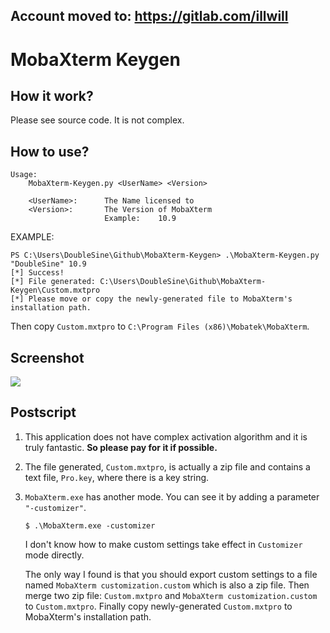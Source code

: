 ## Account moved to: https://gitlab.com/illwill 

 
# MobaXterm Keygen

## How it work?

Please see source code. It is not complex.

## How to use?

```
Usage:
    MobaXterm-Keygen.py <UserName> <Version>

    <UserName>:      The Name licensed to
    <Version>:       The Version of MobaXterm
                     Example:    10.9
```

EXAMPLE:

```
PS C:\Users\DoubleSine\Github\MobaXterm-Keygen> .\MobaXterm-Keygen.py "DoubleSine" 10.9
[*] Success!
[*] File generated: C:\Users\DoubleSine\Github\MobaXterm-Keygen\Custom.mxtpro
[*] Please move or copy the newly-generated file to MobaXterm's installation path.
```

Then copy `Custom.mxtpro` to `C:\Program Files (x86)\Mobatek\MobaXterm`.

## Screenshot

![](pic0.png)

## Postscript

1. This application does not have complex activation algorithm and it is truly fantastic. __So please pay for it if possible.__

2. The file generated, `Custom.mxtpro`, is actually a zip file and contains a text file, `Pro.key`, where there is a key string. 

3. `MobaXterm.exe` has another mode. You can see it by adding a parameter `"-customizer"`.

   ```
   $ .\MobaXterm.exe -customizer
   ```

   I don't know how to make custom settings take effect in `Customizer` mode directly. 
   
   The only way I found is that you should export custom settings to a file named `MobaXterm customization.custom` which is also a zip file. Then merge two zip file: `Custom.mxtpro` and `MobaXterm customization.custom` to `Custom.mxtpro`. Finally copy newly-generated `Custom.mxtpro` to MobaXterm's installation path.


